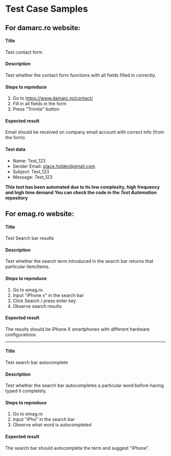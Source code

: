 # Test Case Samples

## For damarc.ro website:

#### Title
Test contact form

#### Description
Test whether the contact form functions with all fields filled in correctly.

#### Steps to reproduce
1. Go to https://www.damarc.ro/contact/
2. Fill in all fields in the form
3. Press "Trimite" button

#### Expected result
Email should be received on company email account with correct info (from the form).

#### Test data
- Name: Test_123
- Sender Email: place.holder@gmail.com
- Subject: Test_123
- Message: Test_123

**This test has been automated due to its low complexity, high frequency and high time demand**
**You can check the code in the *Test Automation* repository**



## For emag.ro website:

#### Title
Test Search bar results

#### Description
Test whether the search term introduced in the search bar returns that particular item/items.


#### Steps to reproduce
1. Go to emag.ro
2. Input "iPhone x" in the search bar
3. Click Search / press enter key
4. Observe search results


#### Expected result
The results should be iPhone X smartphones with different hardware configurations.
______________________________________________________________________________________________



#### Title
Test search bar autocomplete

#### Description
Test whether the search bar autocompletes a particular word before having typed it completely.


#### Steps to reproduce
1. Go to emag.ro
2. Input "iPho" in the search bar
3. Observe what word is autocompleted



#### Expected result
The search bar should autocomplete the term and suggest "iPhone".


